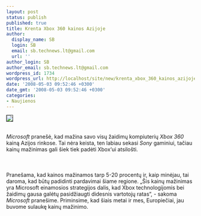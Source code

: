 ```yaml
---
layout: post
status: publish
published: true
title: Krenta Xbox 360 kainos Azijoje
author:
  display_name: SB
  login: SB
  email: sb.technews.lt@gmail.com
  url: ''
author_login: SB
author_email: sb.technews.lt@gmail.com
wordpress_id: 1734
wordpress_url: http://localhost/site/new/krenta_xbox_360_kainos_azijoje/
date: '2008-05-03 09:52:46 +0300'
date_gmt: '2008-05-03 09:52:46 +0300'
categories:
- Naujienos
---
```

<div class="imgright"><img src="http://img99.imageshack.us/img99/6015/xbox360logofo7.jpg" border="1"></div>
<p><br><i>Microsoft</i> pranešė, kad mažina savo visų žaidimų kompiuterių <i>Xbox 360</i> kainą Azijos rinkose. Tai nėra keista, ten labiau sekasi <i>Sony</i> gaminiui, tačiau kainų mažinimas gali šiek tiek padėti Xbox‘ui atsilošti.<br />
<br><br />
<br>Pranešama, kad kainos mažinamos tarp 5-20 procentų ir, kaip minėjau, tai daroma, kad būtų padidinti pardavimai šiame regione. „Šis kainų mažinimas yra Microsoft einamosios strategijos dalis, kad Xbox technologijomis bei žaidimų gausa galėtų pasidžiaugti didesnis vartotojų ratas“, - sakoma <i>Microsoft</i> pranešime. Priminsime, kad šiais metai ir mes, Europiečiai, jau buvome sulaukę kainų mažinimo.<br />
<br></p>

